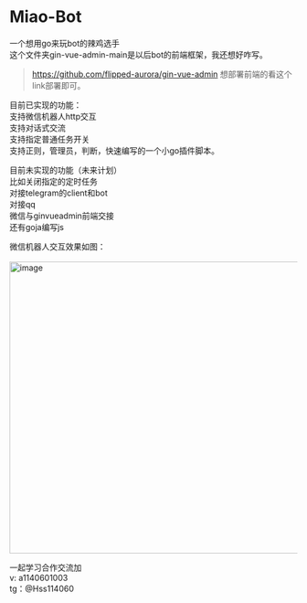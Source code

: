 # Miao-Bot

一个想用go来玩bot的辣鸡选手<br>
这个文件夹gin-vue-admin-main是以后bot的前端框架，我还想好咋写。<br>

> https://github.com/flipped-aurora/gin-vue-admin  想部署前端的看这个link部署即可。

目前已实现的功能：<br>
支持微信机器人http交互 <br>
支持对话式交流<br>
支持指定普通任务开关 <br>
支持正则，管理员，判断，快速编写的一个小go插件脚本。<br>

目前未实现的功能（未来计划）<br>
比如关闭指定的定时任务<br>
对接telegram的client和bot<br>
对接qq<br>
微信与ginvueadmin前端交接<br>
还有goja编写js<br>

微信机器人交互效果如图：<br><br>
<img width="511" alt="image" src="https://user-images.githubusercontent.com/73318286/177150218-e1431f55-c42b-4fc6-ba8a-68b30707a90a.png"><br>

一起学习合作交流加<br>
v: a1140601003<br>
tg：@Hss114060 
